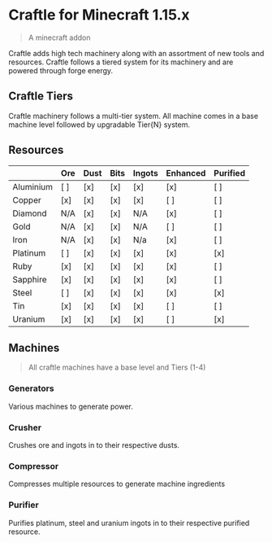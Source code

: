 # Craftle for Minecraft 1.15.x
> A minecraft addon

Craftle adds high tech machinery along with an assortment of new tools and
resources. Craftle follows a tiered system for its machinery and are powered 
through forge energy.

## Craftle Tiers

Craftle machinery follows a multi-tier system. All machine comes in a base
machine level followed by upgradable Tier{N} system.

## Resources

|           	| Ore 	| Dust 	| Bits 	| Ingots 	| Enhanced 	| Purified 	|
|-----------	|-----	|------	|------	|--------	|----------	|----------	|
| Aluminium 	| [ ] 	| [x]  	| [x]  	| [x]    	| [x]      	| [ ]      	|
| Copper    	| [x] 	| [x]  	| [x]  	| [x]    	| [ ]      	| [ ]      	|
| Diamond   	| N/A 	| [x]  	| [x]  	| N/A    	| [x]      	| [ ]      	|
| Gold      	| N/A 	| [x]  	| [x]  	| N/A    	| [ ]      	| [ ]      	|
| Iron      	| N/A 	| [x]  	| [x]  	| N/a    	| [x]      	| [ ]      	|
| Platinum  	| [ ] 	| [x]  	| [x]  	| [x]    	| [x]      	| [x]      	|
| Ruby      	| [x] 	| [x]  	| [x]  	| [x]    	| [x]      	| [ ]      	|
| Sapphire  	| [x] 	| [x]  	| [x]  	| [x]    	| [x]      	| [ ]      	|
| Steel     	| [ ] 	| [x]  	| [x]  	| [x]    	| [x]      	| [x]      	|
| Tin       	| [x] 	| [x]  	| [x]  	| [x]    	| [ ]      	| [ ]      	|
| Uranium   	| [x] 	| [x]  	| [x]  	| [x]    	| [ ]      	| [x]      	|

## Machines
> All craftle machines have a base level and Tiers (1-4)

### Generators
Various machines to generate power.

### Crusher
Crushes ore and ingots in to their respective dusts.

### Compressor
Compresses multiple resources to generate machine ingredients

### Purifier
Purifies platinum, steel and uranium ingots in to their respective purified
resource. 
